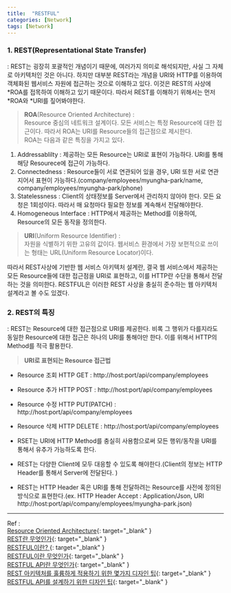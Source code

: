 ```yaml
---
title:  "RESTFUL"
categories: [Network]
tags: [Network]
---
```


### 1. REST(Representational State Transfer)    

: REST는 굉장히 포괄적인 개념이기 때문에, 여러가지 의미로 해석되지만, 사실 그 자체로 아키텍처인 것은 아니다. 하지만 대부분 REST라는 개념을 URI와 HTTP를 이용하여 객체화된 웹서비스 자원에 접근하는 것으로 이해하고 있다. 이것은 REST의 사상에 *ROA를 접목하여 이해하고 있기 때문이다.
따라서 REST를 이해하기 위해서는 먼저 *ROA와 *URI를 짚어봐야한다.    

> **ROA**(Resource Oriented Architecture) :    
Resource 중심의 네트워크 설계이다. 모든 서비스는 특정 Resource에 대한 접근이다. 따라서 ROA는 URI를 Resource들의 접근점으로 제시한다.  
ROA는 다음과 같은 특징을 가지고 있다.
1. Addressablilty
: 제공하는 모든 Resource는 URI로 표현이 가능하다. URI를 통해 해당 Resourece에 접근이 가능하다.
2. Connectedness
: Resource들이 서로 연관되어 있을 경우, URI 또한 서로 연관지어서 표현이 가능하다.(company/employees/myungha-park/name, company/employees/myungha-park/phone)
3. Statelessness
: Client의 상태정보를 Server에서 관리하지 않아야 한다. 모든 요청은 1회성이다. 따라서 매 요청마다 필요한 정보를 계속해서 전달해야한다.
4. Homogeneous Interface
: HTTP에서 제공하는 Method를 이용하여, Resource의 모든 동작을 정의한다.

> **URI**(Uniform Resource Identifier) :    
자원을 식별하기 위한 고유의 값이다. 웹서비스 환경에서 가장 보편적으로 쓰이는 형태는 URL(Uniform Resource Locator)이다.

따라서 REST사상에 기반한 웹 서비스 아키텍처 설계란, 결국 웹 서비스에서 제공하는 모든 Resource들에 대한 접근점을 URI로 표현하고, 이를 HTTP란 수단을 통해서 전달하는 것을 의미한다.
RESTFUL은 이러한 REST 사상을 충실히 준수하는 웹 아키텍처 설계라고 볼 수도 있겠다.

### 2. REST의 특징     
: REST는 Resource에 대한 접근점으로 URI를 제공한다. 비록 그 행위가 다를지라도 동일한 Resource에 대한 접근은 하나의 URI를 통해야만 한다. 이를 위해서 HTTP의 Method를 적극 활용한다.

> **URI로 표현되는 Resource 접근법**  
- Resource 조회
HTTP GET : http://host:port/api/company/employees  
- Resource 추가
HTTP POST : http://host:port/api/company/employees  
- Resource 수정
HTTP PUT(PATCH) : http://host:port/api/company/employees  
- Resource 삭제
HTTP DELETE : http://host:port/api/company/employees    

- RSET는 URI에 HTTP Method를 충실히 사용함으로써 모든 행위/동작을 URI를 통해서 유추가 가능하도록 한다. 
- REST는 다양한 Client에 모두 대응할 수 있도록 해야한다.(Client의 정보는 HTTP Header를 통해서 Server에 전달된다. )
- REST는 HTTP Header 혹은 URI를 통해 전달하려는 Resource를 사전에 정의된 방식으로 표현한다.(ex. HTTP Header Accept : Application/Json, URI http://host:port/api/company/employees/myungha-park.json)

---
Ref :  
[Resource Oriented Architecture](http://greatkim91.tistory.com/13){: target="_blank" }    
[REST란 무엇인가](http://egloos.zum.com/killins/v/3092502){: target="_blank" }    
[RESTFUL이란? ](http://sonim1.tistory.com/105){: target="_blank" }    
[RESTFUL이란 무엇인가](http://blog.remotty.com/blog/2014/01/28/lets-study-rest/){: target="_blank" }    
[RESTFUL API란 무엇인가](http://lalwr.blogspot.kr/2016/01/restful.html){: target="_blank" }    
[REST 아키텍처를 훌륭하게 적용하기 위한 몇가지 디자인 팁](https://spoqa.github.io/2012/02/27/rest-introduction.html){: target="_blank" }    
[RESTFUL API를 설계하기 위한 디자인 팁](https://spoqa.github.io/2013/06/11/more-restful-interface.html){: target="_blank" }    

